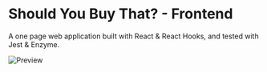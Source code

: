 # Should You Buy That? - Frontend

A one page web application built with React & React Hooks, and tested with Jest & Enzyme.

![Preview](https://i.imgur.com/WHgHi8d.png)